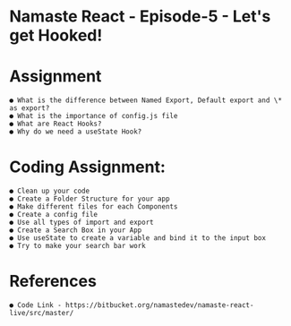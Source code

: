 # Namaste React - Episode-5 - Let's get Hooked!

# Assignment

```
● What is the difference between Named Export, Default export and \* as export?
● What is the importance of config.js file
● What are React Hooks?
● Why do we need a useState Hook?
```

# Coding Assignment:

```
● Clean up your code
● Create a Folder Structure for your app
● Make different files for each Components
● Create a config file
● Use all types of import and export
● Create a Search Box in your App
● Use useState to create a variable and bind it to the input box
● Try to make your search bar work
```

# References

```
● Code Link - https://bitbucket.org/namastedev/namaste-react-live/src/master/
```

